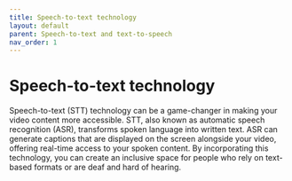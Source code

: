 ```yaml
---
title: Speech-to-text technology 
layout: default 
parent: Speech-to-text and text-to-speech
nav_order: 1
---
```


# Speech-to-text technology

Speech-to-text (STT) technology can be a game-changer in making your video content more accessible. STT, also known as automatic speech recognition (ASR), transforms spoken language into written text. ASR can generate captions that are displayed on the screen alongside your video, offering real-time access to your spoken content. By incorporating this technology, you can create an inclusive space for people who rely on text-based formats or are deaf and hard of hearing.
